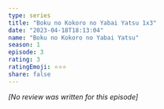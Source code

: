 ```yaml
---
type: series
title: "Boku no Kokoro no Yabai Yatsu 1x3"
date: "2023-04-18T18:13:04"
name: "Boku no Kokoro no Yabai Yatsu"
season: 1
episode: 3
rating: 3
ratingEmoji: ⭐️⭐️⭐️
share: false
---
```


*[No review was written for this episode]*
